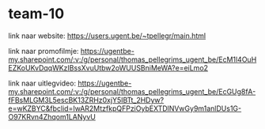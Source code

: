 # team-10

link naar website: https://users.ugent.be/~tpellegr/main.html

link naar promofilmje: https://ugentbe-my.sharepoint.com/:v:/g/personal/thomas_pellegrims_ugent_be/EcM1l4OuHEZKoUKvDqqWKzIBssXvuUtbw2oWUUSBniMeWA?e=eiLmo2

link naar uitlegvideo: https://ugentbe-my.sharepoint.com/:v:/g/personal/thomas_pellegrims_ugent_be/EcGUg8fA-fFBsMLGM3L5escBK13ZRHz0xjY5IBTt_2HDyw?e=wKZBYC&fbclid=IwAR2MtzfkpQFPziOybEXTDlNVwGy9m1anlDUs1G-O97KRvn4Zhqom1LANyvU
